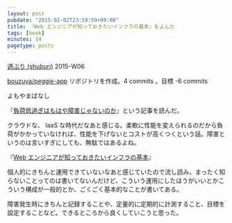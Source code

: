 ```yaml
---
layout: post
pubdate: "2015-02-02T23:59:59+09:00"
title: 『Web エンジニアが知っておきたいインフラの基本』をよんだ
tags: [book]
minutes: 14
pagetype: posts
---
```

[週ぶり (shuburi)][shuburi] 2015-W06

[bouzuya/peggie-app][] リポジトリを作成。4 commits 。目標 -6 commits

よもやまばなし

『[負荷低過ぎはもはや障害じゃないのか](http://b.hatena.ne.jp/entry/240625422/comment/bouzuya)』という記事を読んだ。

クラウドな、 IaaS な時代だなあと感じる。柔軟に性能を変えられるのだから負荷がかかっていなければ、性能を下げないとコストが高くつくという話。障害というのは言いすぎにしても、無駄ではあるよね。

『[Web エンジニアが知っておきたいインフラの基本](http://www.amazon.co.jp/dp/4839953554)』

個人的にきちんと運用できていないなあと感じていたので流し読み。まったく知らないことってのは書いてないんだけど、こういう運用にしたほうがいいとかこういう構成が一般的とか、ごくごく基本的なことが書いてある。

障害発生時にきちんと記録することや、定量的に定期的に計測すること、目標を設定することなど。できるところから良くしていこうと思った。

[bouzuya/peggie-app]: https://github.com/bouzuya/peggie-app
[shuburi]: http://shuburi.org
